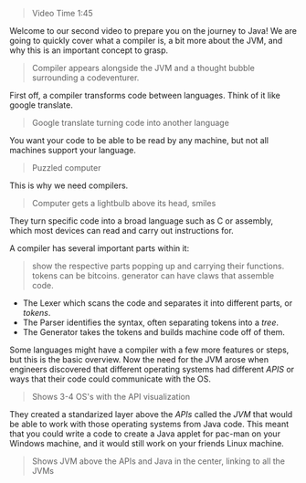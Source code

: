 > Video Time 1:45

Welcome to our second video to prepare you on the journey to Java! We are going to quickly cover what a compiler is, a bit more about the JVM, and why this is an important concept to grasp.
> Compiler appears alongside the JVM and a thought bubble surrounding a codeventurer. 

First off, a compiler transforms code between languages. Think of it like google translate. 
> Google translate turning code into another language 

You want your code to be able to be read by any machine, but not all machines support your language.  
> Puzzled computer

This is why we need compilers. 
> Computer gets a lightbulb above its head, smiles

They turn specific code into a broad language such as C or assembly, which most devices can read and carry out instructions for. 

A compiler has several important parts within it:
> show the respective parts popping up and carrying their functions. tokens can be bitcoins. generator can have claws that assemble code.

- The Lexer which scans the code and separates it into different parts, or *tokens*.
- The Parser identifies the syntax, often separating tokens into a *tree*.
- The Generator takes the tokens and builds machine code off of them.

Some languages might have a compiler with a few more features or steps, but this is the basic overview. Now the need for the JVM arose when engineers discovered that different operating systems had different *APIS* or ways that their code could communicate with the OS. 
>Shows 3-4 OS's with the API visualization

They created a standarized layer above the *APIs* called the *JVM* that would be able to work with those operating systems from Java code. This meant that you could write a code to create a Java applet for pac-man on your Windows machine, and it would still work on your friends Linux machine. 
> Shows JVM above the APIs and Java in the center, linking to all the JVMs

